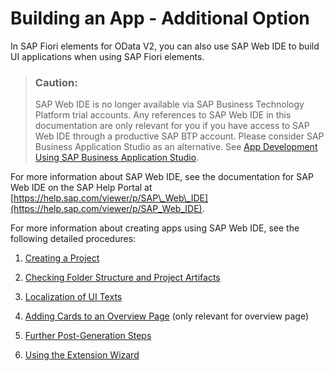 <!-- loiofbd6c96be0e84af8a9832af711aa3a99 -->

# Building an App - Additional Option

In SAP Fiori elements for OData V2, you can also use SAP Web IDE to build UI applications when using SAP Fiori elements.

> ### Caution:  
> SAP Web IDE is no longer available via SAP Business Technology Platform trial accounts. Any references to SAP Web IDE in this documentation are only relevant for you if you have access to SAP Web IDE through a productive SAP BTP account. Please consider SAP Business Application Studio as an alternative. See [App Development Using SAP Business Application Studio](../03_Get-Started/app-development-using-sap-business-application-studio-6bbad66.md).

For more information about SAP Web IDE, see the documentation for SAP Web IDE on the SAP Help Portal at [https://help.sap.com/viewer/p/SAP\_Web\_IDE](https://help.sap.com/viewer/p/SAP_Web_IDE).

For more information about creating apps using SAP Web IDE, see the following detailed procedures:

1.  [Creating a Project](creating-a-project-fe5bc65.md)

2.  [Checking Folder Structure and Project Artifacts](checking-folder-structure-and-project-artifacts-f7abd1b.md)

3.  [Localization of UI Texts](localization-of-ui-texts-b8cb649.md)

4.  [Adding Cards to an Overview Page](adding-cards-to-an-overview-page-b891318.md) \(only relevant for overview page\)

5.  [Further Post-Generation Steps](further-post-generation-steps-3fad794.md)

6.  [Using the Extension Wizard](using-the-extension-wizard-af3369a.md)


